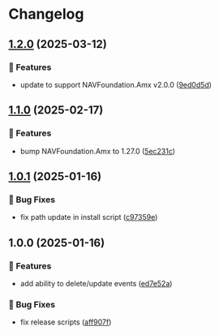 # Changelog

## [1.2.0](https://github.com/Norgate-AV/NAVDatabase.Amx.EventScheduler/compare/v1.1.0...v1.2.0) (2025-03-12)

### 🌟 Features

- update to support NAVFoundation.Amx v2.0.0 ([9ed0d5d](https://github.com/Norgate-AV/NAVDatabase.Amx.EventScheduler/commit/9ed0d5d077ecaaa344d9e428df2abefc11eae9ea))

## [1.1.0](https://github.com/Norgate-AV/NAVDatabase.Amx.EventScheduler/compare/v1.0.1...v1.1.0) (2025-02-17)

### 🌟 Features

- bump NAVFoundation.Amx to 1.27.0 ([5ec231c](https://github.com/Norgate-AV/NAVDatabase.Amx.EventScheduler/commit/5ec231cc155a8d224f00e24398b2231625085de3))

## [1.0.1](https://github.com/Norgate-AV/NAVDatabase.Amx.EventScheduler/compare/v1.0.0...v1.0.1) (2025-01-16)

### 🐛 Bug Fixes

- fix path update in install script ([c97359e](https://github.com/Norgate-AV/NAVDatabase.Amx.EventScheduler/commit/c97359e501e53530292d19209e64fbe2c1bcbe7f))

## 1.0.0 (2025-01-16)

### 🌟 Features

- add ability to delete/update events ([ed7e52a](https://github.com/Norgate-AV/NAVDatabase.Amx.EventScheduler/commit/ed7e52ac6fdab55b1736677956e3e8a92a126798))

### 🐛 Bug Fixes

- fix release scripts ([aff907f](https://github.com/Norgate-AV/NAVDatabase.Amx.EventScheduler/commit/aff907f27db755087f7576055c2e2c5fac66f88f))
